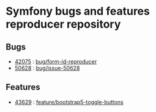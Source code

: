 # Symfony bugs and features reproducer repository

## Bugs
* [42075](https://github.com/symfony/symfony/issues/42075) : [bug/form-id-reproducer](https://github.com/ker0x/symfony-reproducer/tree/bug/form-id-reproducer)
* [50628](https://github.com/symfony/symfony/issues/50628) : [bug/issue-50628](https://github.com/ker0x/symfony-reproducer/tree/bug/issue-50628)

## Features
* [43629](https://github.com/symfony/symfony/issues/43629) : [feature/bootstrap5-toggle-buttons](https://github.com/ker0x/symfony-reproducer/tree/feature/bootstrap5-toggle-buttons)
